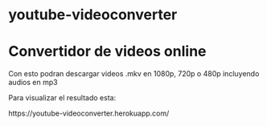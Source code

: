 # youtube-videoconverter
<h1>Convertidor de videos online</h1>


<p>Con esto podran descargar videos .mkv en 1080p, 720p o 480p incluyendo audios en mp3</p>
<p>Para visualizar el resultado esta: </p>
<a>https://youtube-videoconverter.herokuapp.com/</a>
